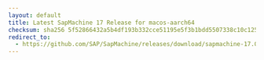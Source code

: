 ```yaml
---
layout: default
title: Latest SapMachine 17 Release for macos-aarch64
checksum: sha256 5f52866432a5b4df193b332cce51195e5f3b1bdd5507338c10c125d8a3e2bbdc
redirect_to:
  - https://github.com/SAP/SapMachine/releases/download/sapmachine-17.0.10/sapmachine-jdk-17.0.10_macos-aarch64_bin.tar.gz
---
```

